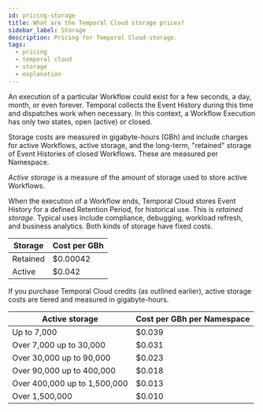 ```yaml
---
id: pricing-storage
title: What are the Temporal Cloud storage prices?
sidebar_label: Storage
description: Pricing for Temporal Cloud storage.
tags:
  - pricing
  - temporal cloud
  - storage
  - explanation
---
```


An execution of a particular Workflow could exist for a few seconds, a day, month, or even forever. Temporal collects the Event History during this time and dispatches work when necessary. In this context, a Workflow Execution has only two states, open (active) or closed.

Storage costs are measured in gigabyte-hours (GBh) and include charges for active Workflows, active storage, and the long-term, "retained" storage of Event Histories of closed Workflows. These are measured per Namespace.

_Active storage_ is a measure of the amount of storage used to store active Workflows.

When the execution of a Workflow ends, Temporal Cloud stores Event History for a defined Retention Period, for historical use. This is _retained storage_. Typical uses include compliance, debugging, workload refresh, and business analytics. Both kinds of storage have fixed costs.

| **Storage** | **Cost per GBh** |
| ----------- | ---------------- |
| Retained    | $0.00042         |
| Active      | $0.042           |

If you purchase Temporal Cloud credits (as outlined earlier), active storage costs are tiered and measured in gigabyte-hours.

| **Active storage**           | **Cost per GBh per Namespace** |
| ---------------------------- | ------------------------------ |
| Up to 7,000                  | $0.039                         |
| Over 7,000 up to 30,000      | $0.031                         |
| Over 30,000 up to 90,000     | $0.023                         |
| Over 90,000 up to 400,000    | $0.018                         |
| Over 400,000 up to 1,500,000 | $0.013                         |
| Over 1,500,000               | $0.010                         |
